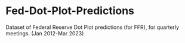 # Fed-Dot-Plot-Predictions
Dataset of Federal Reserve Dot Plot predictions (for FFR), for quarterly meetings. (Jan 2012-Mar 2023)
